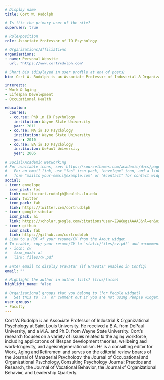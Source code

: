 ```yaml
---
# Display name
title: Cort W. Rudolph

# Is this the primary user of the site?
superuser: true

# Role/position
role: Associate Professor of IO Psychology

# Organizations/Affiliations
organizations:
- name: Personal Website
  url: "https://www.cortrudolph.com"

# Short bio (displayed in user profile at end of posts)
bio: Cort W. Rudolph is an Associate Professor of Industrial & Organizational Psychology at Saint Louis University.

interests:
- Work & Aging
- Lifespan Development
- Occupational Health

education:
  courses:
  - course: PhD in IO Psychology
    institution: Wayne State University
    year: 2011
  - course: MA in IO Psychology
    institution: Wayne State University
    year: 2010
  - course: BA in IO Psychology
    institution: DePaul University
    year: 2006

# Social/Academic Networking
# For available icons, see: https://sourcethemes.com/academic/docs/page-builder/#icons
#   For an email link, use "fas" icon pack, "envelope" icon, and a link in the
#   form "mailto:your-email@example.com" or "#contact" for contact widget.
social:
- icon: envelope
  icon_pack: fas
  link: mailto:cort.rudolph@health.slu.edu
- icon: twitter
  icon_pack: fab
  link: https://twitter.com/cortrudolph
- icon: google-scholar
  icon_pack: ai
  link: https://scholar.google.com/citations?user=Z9W6egsAAAAJ&hl=en&oi=ao
- icon: github
  icon_pack: fab
  link: https://github.com/cortrudolph
# Link to a PDF of your resume/CV from the About widget.
# To enable, copy your resume/CV to `static/files/cv.pdf` and uncomment the lines below.
# - icon: cv
#   icon_pack: ai
#   link: files/cv.pdf

# Enter email to display Gravatar (if Gravatar enabled in Config)
email: ""

# Highlight the author in author lists? (true/false)
highlight_name: false

# Organizational groups that you belong to (for People widget)
#   Set this to `[]` or comment out if you are not using People widget.
user_groups:
- Faculty
---
```


Cort W. Rudolph is an Associate Professor of Industrial & Organizational Psychology at Saint Louis University. He received a B.A. from DePaul University, and a M.A. and Ph.D. from Wayne State University. Cort’s research focuses on a variety of issues related to the aging workforce, including applications of lifespan development theories, wellbeing and work-longevity, and ageism/generationalism. He is a consulting editor for Work, Aging and Retirement and serves on the editorial review boards of the Journal of Managerial Psychology, the Journal of Occupational and Organizational Psychology, Consulting Psychology Journal: Practice and Research, the Journal of Vocational Behavior, the Journal of Organizational Behavior, and Leadership Quarterly.
